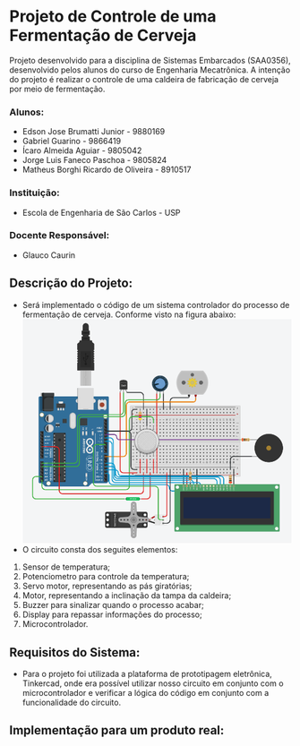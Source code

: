 # Projeto de Controle de uma Fermentação de Cerveja

Projeto desenvolvido para a disciplina de Sistemas Embarcados (SAA0356), desenvolvido pelos alunos do curso de Engenharia Mecatrônica. A intenção do projeto é realizar o controle de uma caldeira de fabricação de cerveja por meio de fermentação. 

### Alunos:

* Edson Jose Brumatti Junior - 9880169
* Gabriel Guarino - 9866419
* Ícaro Almeida Aguiar - 9805042
* Jorge Luis Faneco Paschoa - 9805824
* Matheus Borghi Ricardo de Oliveira - 8910517

### Instituição:
* Escola de Engenharia de São Carlos - USP

### Docente Responsável:
* Glauco Caurin

## Descrição do Projeto:
* Será implementado o código de um sistema controlador do processo de fermentação de cerveja. Conforme visto na figura abaixo:
![Circuito](https://github.com/icaroaguir/Projeto_SistEmbarcados/blob/main/circuito.png)
* O circuito consta dos seguites elementos:
1. Sensor de temperatura;
2. Potenciometro para controle da temperatura;
3. Servo motor, representando as pás giratórias;
4. Motor, representando a inclinação da tampa da caldeira;
5. Buzzer para sinalizar quando o processo acabar;
6. Display para repassar informações do processo;
7. Microcontrolador.

## Requisitos do Sistema:
* Para o projeto foi utilizada a plataforma de prototipagem eletrônica, Tinkercad, onde era possível utilizar nosso circuito em conjunto com o microcontrolador e verificar a lógica do código em conjunto com a funcionalidade do circuito.


## Implementação para um produto real:
